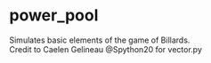 # power_pool
Simulates basic elements of the game of Billards. <br>
Credit to Caelen Gelineau @Spython20 for vector.py
